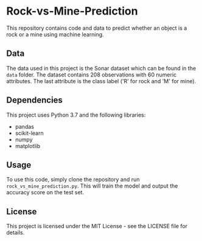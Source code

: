 # Rock-vs-Mine-Prediction

This repository contains code and data to predict whether an object is a rock or a mine using machine learning.

## Data

The data used in this project is the Sonar dataset which can be found in the `data` folder. The dataset contains 208 observations with 60 numeric attributes. The last attribute is the class label ('R' for rock and 'M' for mine).

## Dependencies

This project uses Python 3.7 and the following libraries:
* pandas
* scikit-learn
* numpy
* matplotlib

## Usage

To use this code, simply clone the repository and run `rock_vs_mine_prediction.py`. This will train the model and output the accuracy score on the test set.

## License

This project is licensed under the MIT License - see the LICENSE file for details.
